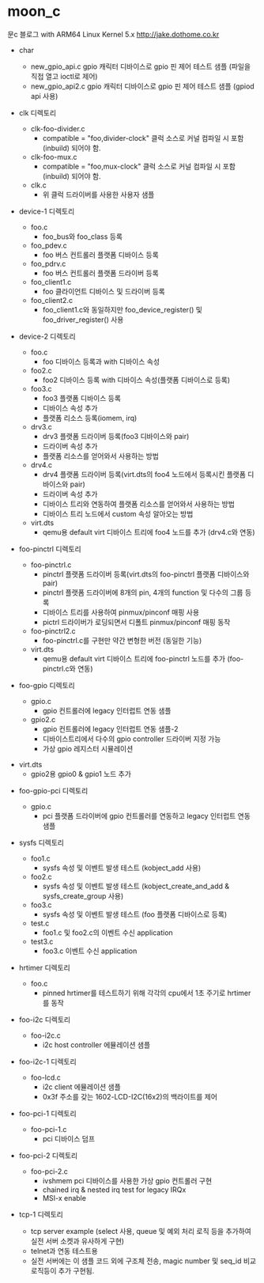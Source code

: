 # moon_c
문c 블로그 with ARM64 Linux Kernel 5.x
http://jake.dothome.co.kr

* char
  - new_gpio_api.c  gpio 캐릭터 디바이스로 gpio 핀 제어 테스트 샘플  (파일을 직접 열고 ioctl로 제어)
  - new_gpio_api2.c  gpio 캐릭터 디바이스로 gpio 핀 제어 테스트 샘플 (gpiod api 사용)
  
* clk 디렉토리
  - clk-foo-divider.c
    - compatible = "foo,divider-clock" 클럭 소스로 커널 컴파일 시 포함(inbuild) 되어야 함.
  - clk-foo-mux.c
    - compatible = "foo,mux-clock" 클럭 소스로 커널 컴파일 시 포함(inbuild) 되어야 함.
  - clk.c
    - 위 클럭 드라이버를 사용한 사용자 샘플
  
* device-1 디렉토리
  - foo.c         
    - foo_bus와 foo_class 등록
  - foo_pdev.c    
    - foo 버스 컨트롤러 플랫폼 디바이스 등록
  - foo_pdrv.c    
    - foo 버스 컨트롤러 플랫폼 드라이버 등록
  - foo_client1.c 
    - foo 클라이언트 디바이스 및 드라이버 등록
  - foo_client2.c 
    - foo_client1.c와 동일하지만 foo_device_register() 및 foo_driver_register() 사용


* device-2 디렉토리
  - foo.c         
    - foo 디바이스 등록과 with 디바이스 속성
  - foo2.c
    - foo2 디바이스 등록 with 디바이스 속성(플랫폼 디바이스로 등록)
  - foo3.c
    - foo3 플랫폼 디바이스 등록
    - 디바이스 속성 추가
    - 플랫폼 리소스 등록(iomem, irq)
  - drv3.c 
    - drv3 플랫폼 드라이버 등록(foo3 디바이스와 pair)
    - 드라이버 속성 추가
    - 플랫폼 리소스를 얻어와서 사용하는 방법  
  - drv4.c 
    - drv4 플랫폼 드라이버 등록(virt.dts의 foo4 노드에서 등록시킨 플랫폼 디바이스와 pair)
    - 드라이버 속성 추가
    - 디바이스 트리와 연동하여 플랫폼 리소스를 얻어와서 사용하는 방법
    - 디바이스 트리 노드에서 custom 속성 알아오는 방법
  - virt.dts
    - qemu용 default virt 디바이스 트리에 foo4 노드를 추가 (drv4.c와 연동)

* foo-pinctrl 디렉토리
  - foo-pinctrl.c 
    - pinctrl 플랫폼 드라이버 등록(virt.dts의 foo-pinctrl 플랫폼 디바이스와 pair)
    - pinctrl 플랫폼 드라이버에 8개의 pin, 4개의 function 및 다수의 그룹 등록
    - 디바이스 트리를 사용하여 pinmux/pinconf 매핑 사용
    - pictrl 드라이버가 로딩되면서 디폴트 pinmux/pinconf 매핑 동작
  - foo-pinctrl2.c 
    - foo-pinctrl.c를 구현만 약간 변형한 버전 (동일한 기능)      
  - virt.dts
    - qemu용 default virt 디바이스 트리에 foo-pinctrl 노드를 추가 (foo-pinctrl.c와 연동)


* foo-gpio 디렉토리
  - gpio.c        
    - gpio 컨트롤러에 legacy 인터럽트 연동 샘플
  - gpio2.c        
    - gpio 컨트롤러에 legacy 인터럽트 연동 샘플-2 
    - 디바이스트리에서 다수의 gpio controller 드라이버 지정 가능
    - 가상 gpio 레지스터 시뮬레이션    
- virt.dts
    - gpio2용 gpio0 & gpio1 노드 추가
  
* foo-gpio-pci 디렉토리
  - gpio.c        
    - pci 플랫폼 드라이버에 gpio 컨트롤러를 연동하고 legacy 인터럽트 연동 샘플

* sysfs 디렉토리
  - foo1.c        
    - sysfs 속성 및 이벤트 발생 테스트 (kobject_add 사용)
  - foo2.c        
    - sysfs 속성 및 이벤트 발생 테스트 (kobject_create_and_add & sysfs_create_group 사용)
  - foo3.c        
    - sysfs 속성 및 이벤트 발생 테스트 (foo 플랫폼 디바이스로 등록)
  - test.c        
    - foo1.c 및 foo2.c의 이벤트 수신 application
  - test3.c       
    - foo3.c 이벤트 수신 application

* hrtimer 디렉토리
  - foo.c
    - pinned hrtimer를 테스트하기 위해 각각의 cpu에서 1초 주기로 hrtimer를 동작
  
* foo-i2c 디렉토리
  - foo-i2c.c
    - i2c host controller 에뮬레이션 샘플

* foo-i2c-1 디렉토리
  - foo-lcd.c
    - i2c client 에뮬레이션 샘플
    - 0x3f 주소를 갖는 1602-LCD-I2C(16x2)의 백라이트를 제어

* foo-pci-1 디렉토리
  - foo-pci-1.c
    - pci 디바이스 덤프

* foo-pci-2 디렉토리
  - foo-pci-2.c
    - ivshmem pci 디바이스를 사용한 가상 gpio 컨트롤러 구현
    - chained irq & nested irq test for legacy IRQx 
    - MSI-x enable  

* tcp-1 디렉토리
  - tcp server example (select 사용, queue 및 예외 처리 로직 등을 추가하여 실전 서버 소켓과 유사하게 구현)
  - telnet과 연동 테스트용
  - 실전 서버에는 이 샘플 코드 외에 구조체 전송, magic number 및 seq_id 비교 로직등이 추가 구현됨.
 
